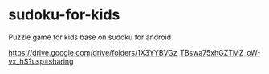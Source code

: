 # sudoku-for-kids
Puzzle game for kids base on sudoku for android

https://drive.google.com/drive/folders/1X3YYBVGz_TBswa75xhGZTMZ_oW-vx_hS?usp=sharing